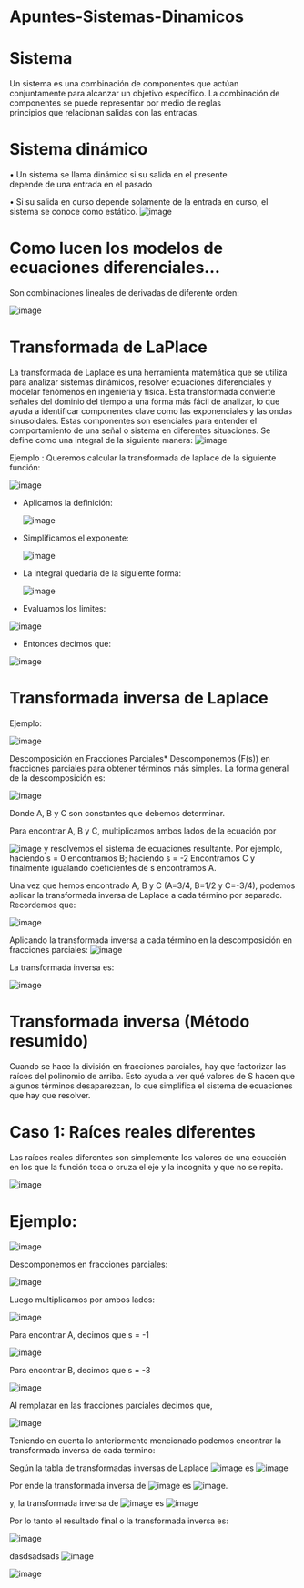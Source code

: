 # Apuntes-Sistemas-Dinamicos

  # Sistema
  Un sistema es una combinación de componentes que actúan conjuntamente para alcanzar un objetivo específico. La combinación de componentes se puede representar por medio de reglas      
  principios que relacionan salidas con las entradas.

  # Sistema dinámico
  • Un sistema se llama dinámico si su salida en el presente                                     
  depende de una entrada en el pasado
  
  • Si su salida en curso depende solamente de la entrada en
  curso, el sistema se conoce como estático.                                                ![image](https://github.com/user-attachments/assets/39d28d0a-cb47-4d66-8025-0e9be5be53bf)


  # Como lucen los modelos de ecuaciones diferenciales…
  Son combinaciones lineales de derivadas de diferente orden:
  
  ![image](https://github.com/user-attachments/assets/54057239-3757-426a-b4f3-2e6480e5c151)

  # Transformada de LaPlace
  La transformada de Laplace es una herramienta matemática que se utiliza para analizar sistemas dinámicos, resolver ecuaciones diferenciales y modelar fenómenos en ingeniería y física. Esta transformada convierte señales del dominio del tiempo a una forma más fácil de analizar, lo que ayuda a identificar componentes clave como las exponenciales y las ondas sinusoidales. Estas componentes son esenciales para entender el comportamiento de una señal o sistema en diferentes situaciones.
  Se define como una integral  de la siguiente manera:
   ![image](https://github.com/user-attachments/assets/7f33218d-6722-438f-87a7-32ee78d290fd)

Ejemplo : Queremos calcular la transformada de laplace de la siguiente función:

![image](https://github.com/user-attachments/assets/fa17bdf6-b610-4401-b973-770623dc9164)

  - Aplicamos la definición:

    ![image](https://github.com/user-attachments/assets/ea16b7e5-2d80-453a-9130-a9fd957fbab2)

- Simplificamos el exponente:

  ![image](https://github.com/user-attachments/assets/db25d34b-84e9-4822-a926-a0e043ecffea)

- La integral quedaria de la siguiente forma:

  ![image](https://github.com/user-attachments/assets/5ee4bd74-1e4c-49fd-abe5-8ee44caa7c92)

- Evaluamos los limites:


![image](https://github.com/user-attachments/assets/1996cdbc-f7d6-4561-9ad9-3d33b8146c9b)


- Entonces decimos que:

![image](https://github.com/user-attachments/assets/b4c08c6e-5720-49f6-a751-746cd7cb48fc)



  # Transformada inversa de Laplace

  Ejemplo:

  ![image](https://github.com/user-attachments/assets/17b0d6c9-6015-44c3-805a-382422a8164c)

  Descomposición en Fracciones Parciales*
  Descomponemos \(F(s)\) en fracciones parciales para obtener términos más simples.  La forma general de la descomposición es:

  ![image](https://github.com/user-attachments/assets/0505596d-ff46-4c63-a67c-58f9002c6d6f)

  Donde A, B y C son constantes que debemos determinar.

  Para encontrar A, B y C, multiplicamos ambos lados de la ecuación por 

  ![image](https://github.com/user-attachments/assets/c7cfffcc-8d79-4742-9a98-721474939615)  y resolvemos el sistema de ecuaciones resultante.  Por ejemplo, haciendo
  s = 0 encontramos B; haciendo s = -2 Encontramos C y finalmente igualando coeficientes de s encontramos A.

  Una vez que hemos encontrado A, B y C (A=3/4, B=1/2 y C=-3/4), podemos aplicar la transformada inversa de Laplace a cada término por separado.  
  Recordemos que: 

  ![image](https://github.com/user-attachments/assets/18e0b9a1-1177-4930-af3d-5a09bfce3b7d)

  Aplicando la transformada inversa a cada término en la descomposición en fracciones parciales:
  ![image](https://github.com/user-attachments/assets/1d6d0994-6e21-45ea-9781-8c5c63e942a4)

  La transformada inversa es: 

  ![image](https://github.com/user-attachments/assets/69a287c5-59cf-4d9f-851e-0d136cfde8c3)


# Transformada inversa (Método resumido)
Cuando se hace la división en fracciones parciales, hay que factorizar las raíces del polinomio de arriba. Esto ayuda a ver qué valores de S
hacen que algunos términos desaparezcan, lo que simplifica el sistema de ecuaciones que hay que resolver.

  # Caso 1: Raíces reales diferentes
  
Las raíces reales diferentes son simplemente los valores de una ecuación en los que la función toca o cruza el eje y la incognita y que no se repita.

![image](https://github.com/user-attachments/assets/342f9510-d63b-4b5e-bc95-304f22a33564)

# Ejemplo: 

![image](https://github.com/user-attachments/assets/90e0435b-413c-44c1-8664-1dc27f487eb8)

Descomponemos en fracciones parciales: 

![image](https://github.com/user-attachments/assets/57de157e-d312-4d86-9a84-9520ea94e142)

Luego multiplicamos por ambos lados:

![image](https://github.com/user-attachments/assets/f2af4794-295f-4885-95a8-0191ea22a0c0)

Para encontrar A, decimos que s = -1

![image](https://github.com/user-attachments/assets/5950387f-2869-4338-91c1-7c2b8672f40b)

Para encontrar B, decimos que s = -3

![image](https://github.com/user-attachments/assets/d9d0d55c-424b-4da5-8c15-ca57478a34f8)

Al remplazar en las fracciones parciales decimos que, 

![image](https://github.com/user-attachments/assets/a11d46c6-f42c-4adb-a42d-043df07b2422)

Teniendo en cuenta lo anteriormente mencionado podemos encontrar la transformada inversa de cada termino:

Según la tabla de transformadas inversas de Laplace ![image](https://github.com/user-attachments/assets/c3df4d4e-cfdc-4f32-8873-c993c6e113fc)  es   ![image](https://github.com/user-attachments/assets/c0762ae0-98b9-481a-bcc5-ec7f9d6b2bb1)


Por ende la transformada inversa de ![image](https://github.com/user-attachments/assets/819e490a-d25e-4475-a0f3-27d2d116058e)  es ![image](https://github.com/user-attachments/assets/9f2e6d56-4390-47d0-97ed-72657bff3208).

y, la transformada inversa de ![image](https://github.com/user-attachments/assets/70f6fa13-4e7b-4e6f-b3d8-1b1acf16ff63)
es   ![image](https://github.com/user-attachments/assets/2bddae17-dd00-44e3-952b-f2635d03a58d)

Por lo tanto el resultado final o la transformada inversa es:

![image](https://github.com/user-attachments/assets/b938e787-afe6-4e64-8b7a-6c2e36327a5c)


dasdsadsads ![image](https://github.com/user-attachments/assets/5e055ba4-9909-4066-b491-63401e804471)

![image](https://github.com/user-attachments/assets/1941fe19-33c4-4afb-9bc0-7a30098d6714)















  


   
  



   
